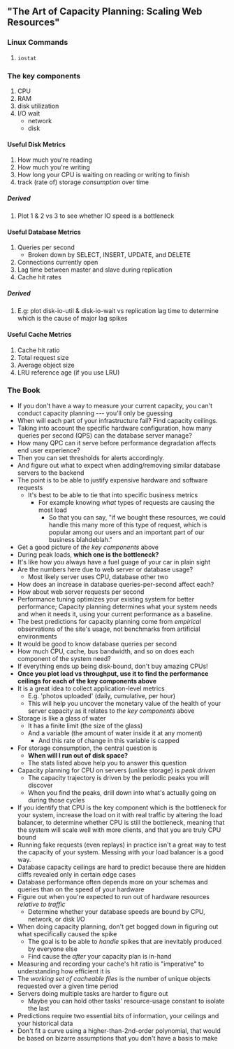 ## "The Art of Capacity Planning: Scaling Web Resources"

### Linux Commands
1. `iostat`

### The key components
1. CPU
2. RAM
3. disk utilization
4. I/O wait
    * network
    * disk

#### Useful Disk Metrics
1. How much you're reading
2. How much you're writing
3. How long your CPU is waiting on reading or writing to finish
4. track (rate of) storage _consumption_ over time

##### Derived
1. Plot 1 & 2 vs 3 to see whether IO speed is a bottleneck

#### Useful Database Metrics
1. Queries per second
    * Broken down by SELECT, INSERT, UPDATE, and DELETE
2. Connections currently open
3. Lag time between master and slave during replication
4. Cache hit rates

##### Derived
1. E.g: plot disk-io-util & disk-io-wait vs replication lag time to determine
   which is the cause of major lag spikes

#### Useful Cache Metrics
1. Cache hit ratio
2. Total request size
3. Average object size
4. LRU reference age (if you use LRU)

### The Book
* If you don't have a way to measure your current capacity, you can't conduct
  capacity planning --- you'll only be guessing
* When will each part of your infrastructure fail? Find capacity ceilings.
* Taking into account the specific hardware configuration, how many queries per
  second (QPS) can the database server manage?
* How many QPC can it serve before performance degradation affects end user
  experience?
* Then you can set thresholds for alerts accordingly.
* And figure out what to expect when adding/removing similar database servers
  to the backend
* The point is to be able to justify expensive hardware and software requests
    * It's best to be able to tie that into specific business metrics
        * For example knowing *what* types of requests are causing the most
          load
            * So that you can say, "if we bought these resources, we could
              handle this many more of this type of request, which is popular
              among our users and an important part of our business
              blahdeblah."
* Get a good picture of *the key components* above
* During peak loads, **which one is the bottleneck?**
* It's like how you always have a fuel guage of your car in plain sight
* Are the numbers here due to web server or database usage?
    * Most likely server uses CPU, database other two
* How does an increase in database queries-per-second affect each?
* How about web server requests per second
* Performance tuning optimizes your existing system for better performance;
  Capacity planning determines what your system needs and when it needs it,
  using your current performance as a baseline.
* The best predictions for capacity planning come from *empirical* observations
  of the site's usage, not benchmarks from artificial environments
* It would be good to know database queries per second
* How much CPU, cache, bus bandwidth, and so on does each component of the
  system need?
* If everything ends up being disk-bound, don't buy amazing CPUs!
* __Once you plot load vs throughput, use it to find the performance ceilings
  for each of the key components above__
* It is a great idea to collect application-level metrics
    * E.g. 'photos uploaded' (daily, cumulative, per hour)
    * This will help you uncover the monetary value of the health of your
      server capacity as it relates to *the key components* above
* Storage is like a glass of water
    * It has a finite limit (the size of the glass)
    * And a variable (the amount of water inside it at any moment)
        * And this rate of change in this variable is capped
* For storage consumption, the central question is
    * __When will I run out of disk space?__
    * The stats listed above help you to answer this question
* Capacity planning for CPU on servers (unlike storage) is *peak driven*
    * The capacity trajectory is driven by the periodic peaks you will discover
    * When you find the peaks, drill down into what's actually going on during
      those cycles
* If you identify that CPU is the key component which is the bottleneck for
  your system, increase the load on it with real traffic by altering the load
  balancer, to determine whether CPU is still the bottleneck, meaning that the
  system will scale well with more clients, and that you are truly CPU bound
* Running fake requests (even replays) in practice isn't a great way to test
  the capacity of your system. Messing with your load balancer is a good way.
* Database capacity ceilings are hard to predict because there are hidden
  cliffs revealed only in certain edge cases
* Database performance often depends more on your schemas and queries than on
  the speed of your hardware
* Figure out when you're expected to run out of hardware resources *relative to
  traffic*
    * Determine whether your database speeds are bound by CPU, network, or disk
      I/O
* When doing capacity planning, don't get bogged down in figuring out what
  specifically caused the spike
    * The goal is to be able to _handle_ spikes that are inevitably produced by
      everyone else
    * Find cause the _after_ your capacity plan is in-hand
* Measuring and recording your cache's hit ratio is "imperative" to
  understanding how efficient it is
* The *working set of cacheable files* is the number of unique objects
  requested over a given time period
* Servers doing multiple tasks are harder to figure out
    * Maybe you can hold other tasks' resource-usage constant to isolate
      the last
* Predictions require two essential bits of information, your ceilings and
  your historical data
* Don't fit a curve using a higher-than-2nd-order polynomial, that would be
  based on bizarre assumptions that you don't have a basis to make
